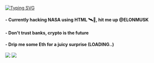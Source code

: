  <div>
 <a href="https://git.io/typing-svg"><img src="https://readme-typing-svg.herokuapp.com?font=BhuTuka+Expanded+One&size=28&duration=1000&pause=2000&color=FF1639&multiline=true&width=700&lines=Sup+guys%2C+Welcome!" alt="Typing SVG" /></a>
  
  <h4> - Currently hacking NASA using HTML 🛰🚀, hit me up @ELONMUSK</h4>

  <h4> - Don't trust banks, crypto is the future</h4>

  <h4> - Drip me some Eth for a juicy surprise (LOADING..)</h4>
 </div>
  <div>
  
  <a href="https://instagram.com/leeh_rodriguez_" target="_blank"><img src="https://img.shields.io/badge/-Instagram-%23E4405F?style=for-the-badge&logo=instagram&logoColor=white" target="_blank"></a>
   <a href = "mailto:leandrotyr@gmail.com"><img src="https://img.shields.io/badge/-Gmail-%23333?style=for-the-badge&logo=gmail&logoColor=white" target="_blank"></a>
  </div>

 
